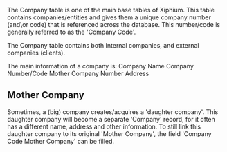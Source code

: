 The Company table is one of the main base tables of Xiphium. This table contains companies/entities and gives them a unique company number (and\or code) that is referenced across the database. This number/code is generally referred to as the 'Company Code'.

The Company table contains both Internal companies, and external companies (clients).

The main information of a company is:
Company Name
Company Number/Code
Mother Company Number
Address

## Mother Company
Sometimes, a (big) company creates/acquires a 'daughter company'. This daughter company will become a separate 'Company' record, for it often has a different name, address and other information. To still link this daughter company to its original 'Mother Company', the field 'Company Code Mother Company' can be filled.